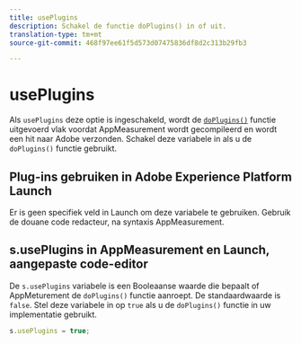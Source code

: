 ```yaml
---
title: usePlugins
description: Schakel de functie doPlugins() in of uit.
translation-type: tm+mt
source-git-commit: 468f97ee61f5d573d07475836df8d2c313b29fb3

---
```



# usePlugins

Als `usePlugins` deze optie is ingeschakeld, wordt de [`doPlugins()`](../functions/doplugins.md) functie uitgevoerd vlak voordat AppMeasurement wordt gecompileerd en wordt een hit naar Adobe verzonden. Schakel deze variabele in als u de `doPlugins()` functie gebruikt.

## Plug-ins gebruiken in Adobe Experience Platform Launch

Er is geen specifiek veld in Launch om deze variabele te gebruiken. Gebruik de douane code redacteur, na syntaxis AppMeasurement.

## s.usePlugins in AppMeasurement en Launch, aangepaste code-editor

De `s.usePlugins` variabele is een Booleaanse waarde die bepaalt of AppMeturement de `doPlugins()` functie aanroept. De standaardwaarde is `false`. Stel deze variabele in op `true` als u de `doPlugins()` functie in uw implementatie gebruikt.

```js
s.usePlugins = true;
```
